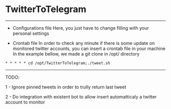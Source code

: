 # TwitterToTelegram
-------------
- Configurations file
Here, you just have to change filling with your personal settings

- Crontab file
In order to check any minute if there is some update on monitored twitter accounts, you can insert a crontab file in your machine
In the example bellow, we made a git clone in /opt/ directory
```
* * * * * cd /opt/TwitterToTelegram;./tweet.sh
```
-------------
TODO:

1 - Ignore pinned tweets in order to trully return last tweet

2 - Do integration with existent bot to allow insert automatticaly a twitter account to monitor
